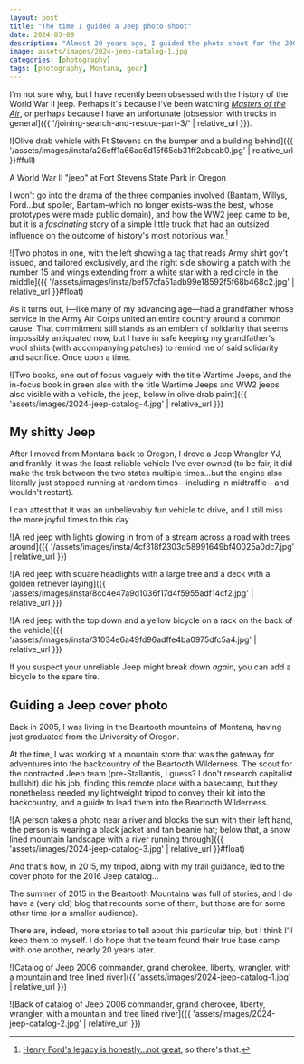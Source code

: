 ```yaml
---
layout: post
title: "The time I guided a Jeep photo shoot"
date: 2024-03-08
description: "Almost 20 years ago, I guided the photo shoot for the 2006 Jeep® catalog cover."
image: assets/images/2024-jeep-catalog-1.jpg
categories: [photography]
tags: [photography, Montana, gear]
---
```


I'm not sure why, but I have recently been obsessed with the history of the World War II jeep. Perhaps it's because I've been watching [<cite>Masters of the Air</cite>](https://en.wikipedia.org/wiki/Masters_of_the_Air), or perhaps because I have an unfortunate [obsession with trucks in general]({{ '/joining-search-and-rescue-part-3/' | relative_url }}).

![Olive drab vehicle with Ft Stevens on the bumper and a building behind]({{ '/assets/images/insta/a26eff1a66ac6d15f65cb31ff2abeab0.jpg' | relative_url }}#full)

<figcaption>A World War II "jeep" at Fort Stevens State Park in Oregon</figcaption>

I won't go into the drama of the three companies involved (Bantam, Willys, Ford...but spoiler, Bantam–which no longer exists–was the best, whose prototypes were made public domain), and how the WW2 jeep came to be, but it is a _fascinating_ story of a simple little truck that had an outsized influence on the outcome of history's most notorious war.[^1]

![Two photos in one, with the left showing a tag that reads Army shirt gov't issued, and tailored exclusively, and the right side showing a patch with the number 15 and wings extending from a white star with a red circle in the middle]({{ '/assets/images/insta/bef57cfa51adb99e18592f5f68b468c2.jpg' | relative_url }}#float)

As it turns out, I—like many of my advancing age—had a grandfather whose service in the Army Air Corps united an entire country around a common cause. That commitment still stands as an emblem of solidarity that seems impossibly antiquated now, but I have in safe keeping my grandfather's wool shirts (with accompanying patches) to remind me of said solidarity and sacrifice. Once upon a time.

![Two books, one out of focus vaguely with the title Wartime Jeeps, and the in-focus book in green also with the title Wartime Jeeps and WW2 jeeps also visible with a vehicle, the jeep, below in olive drab paint]({{ 'assets/images/2024-jeep-catalog-4.jpg' | relative_url }})

## My shitty Jeep

After I moved from Montana back to Oregon, I drove a Jeep Wrangler YJ, and frankly, it was the least reliable vehicle I've ever owned (to be fair, it did make the trek between the two states multiple times...but the engine also literally just stopped running at random times—including in midtraffic—and wouldn't restart).

I can attest that it was an unbelievably fun vehicle to drive, and I still miss the more joyful times to this day.

![A red jeep with lights glowing in from of a stream across a road with trees around]({{ '/assets/images/insta/4cf318f2303d58991649bf40025a0dc7.jpg' | relative_url }})

![A red jeep with square headlights with a large tree and a deck with a golden retriever laying]({{ '/assets/images/insta/8cc4e47a9d1036f17d4f5955adf14cf2.jpg' | relative_url }})

![A red jeep with the top down and a yellow bicycle on a rack on the back of the vehicle]({{ '/assets/images/insta/31034e6a49fd96adffe4ba0975dfc5a4.jpg' | relative_url }})

<figcaption>If you suspect your unreliable Jeep might break down <em>again</em>, you can add a bicycle to the spare tire.</figcaption>

## Guiding a Jeep cover photo

Back in 2005, I was living in the Beartooth mountains of Montana, having just graduated from the University of Oregon.

At the time, I was working at a mountain store that was the gateway for adventures into the backcountry of the Beartooth Wilderness. The scout for the contracted Jeep team (pre-Stallantis, I guess? I don't research capitalist bullshit) did his job, finding this remote place with a basecamp, but they nonetheless needed my lightweight tripod to convey their kit into the backcountry, and a guide to lead them into the Beartooth Wilderness.

![A person takes a photo near a river and blocks the sun with their left hand, the person is wearing a black jacket and tan beanie hat; below that, a snow lined mountain landscape with a river running through]({{ 'assets/images/2024-jeep-catalog-3.jpg' | relative_url }}#float)

And that's how, in 2015, my tripod, along with my trail guidance, led to the cover photo for the 2016 Jeep catalog...

The summer of 2015 in the Beartooth Mountains was full of stories, and I do have a (very old) blog that recounts some of them, but those are for some other time (or a smaller audience).

There are, indeed, more stories to tell about this particular trip, but I think I'll keep them to myself. I do hope that the team found their true base camp with one another, nearly 20 years later.

![Catalog of Jeep 2006 commander, grand cherokee, liberty, wrangler, with a mountain and tree lined river]({{ 'assets/images/2024-jeep-catalog-1.jpg' | relative_url }})

![Back of catalog of Jeep 2006 commander, grand cherokee, liberty, wrangler, with a mountain and tree lined river]({{ 'assets/images/2024-jeep-catalog-2.jpg' | relative_url }})

[^1]: [Henry Ford's legacy is honestly...not great](https://www.theatlantic.com/ideas/archive/2023/11/henry-ford-anti-semitism/675911/), so there's that.